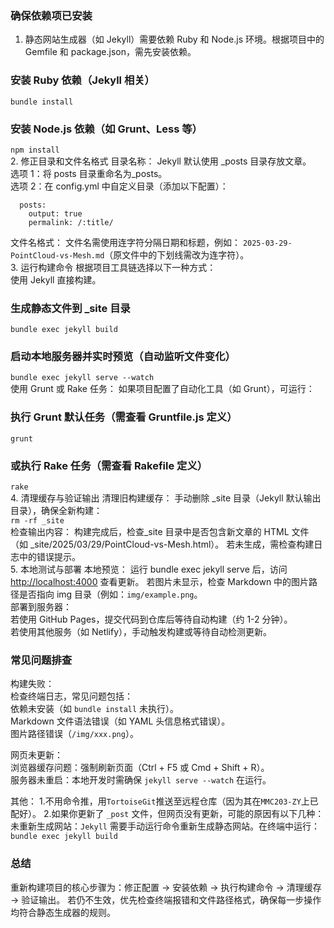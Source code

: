 ### 确保依赖项已安装  

1. 静态网站生成器（如 Jekyll）需要依赖 Ruby 和 Node.js 环境。根据项目中的 Gemfile 和 package.json，需先安装依赖。

### 安装 Ruby 依赖（Jekyll 相关）

`bundle install`

### 安装 Node.js 依赖（如 Grunt、Less 等）

`npm install`  
2. 修正目录和文件名格式
目录名称：
Jekyll 默认使用 _posts 目录存放文章。  
选项 1：将 posts 目录重命名为_posts。  
选项 2：在 config.yml 中自定义目录（添加以下配置）：

```collections:  
  posts:  
    output: true  
    permalink: /:title/   
```

文件名格式：
文件名需使用连字符分隔日期和标题，例如：
```2025-03-29-PointCloud-vs-Mesh.md```（原文件中的下划线需改为连字符）。  
3. 运行构建命令
根据项目工具链选择以下一种方式：  
使用 Jekyll 直接构建。

### 生成静态文件到 _site 目录

`bundle exec jekyll build`

### 启动本地服务器并实时预览（自动监听文件变化）

`bundle exec jekyll serve --watch`  
使用 Grunt 或 Rake 任务：
如果项目配置了自动化工具（如 Grunt），可运行：

### 执行 Grunt 默认任务（需查看 Gruntfile.js 定义）

`grunt`

### 或执行 Rake 任务（需查看 Rakefile 定义）

`rake`  
4. 清理缓存与验证输出
清理旧构建缓存：
手动删除 _site 目录（Jekyll 默认输出目录），确保全新构建：  
`rm -rf _site`  
检查输出内容：
构建完成后，检查_site 目录中是否包含新文章的 HTML 文件（如 _site/2025/03/29/PointCloud-vs-Mesh.html）。
若未生成，需检查构建日志中的错误提示。  
5. 本地测试与部署
本地预览：
运行 bundle exec jekyll serve 后，访问 <http://localhost:4000> 查看更新。
若图片未显示，检查 Markdown 中的图片路径是否指向 img 目录（例如：`img/example.png`。  
部署到服务器：  
若使用 GitHub Pages，提交代码到仓库后等待自动构建（约 1-2 分钟）。  
若使用其他服务（如 Netlify），手动触发构建或等待自动检测更新。

### 常见问题排查  

构建失败：  
检查终端日志，常见问题包括：  
依赖未安装（如 `bundle install` 未执行）。  
Markdown 文件语法错误（如 YAML 头信息格式错误）。  
图片路径错误（`/img/xxx.png`）。  

网页未更新：  
浏览器缓存问题：强制刷新页面（Ctrl + F5 或 Cmd + Shift + R）。  
服务器未重启：本地开发时需确保 `jekyll serve --watch` 在运行。  

其他：
1.不用命令推，用```TortoiseGit```推送至远程仓库（因为其在```MMC203-ZY```上已配好）。
2.如果你更新了 ```_post``` 文件，但网页没有更新，可能的原因有以下几种：
未重新生成网站：```Jekyll``` 需要手动运行命令重新生成静态网站。在终端中运行：```bundle exec jekyll build```

### 总结  

重新构建项目的核心步骤为：修正配置 → 安装依赖 → 执行构建命令 → 清理缓存 → 验证输出。
若仍不生效，优先检查终端报错和文件路径格式，确保每一步操作均符合静态生成器的规则。
